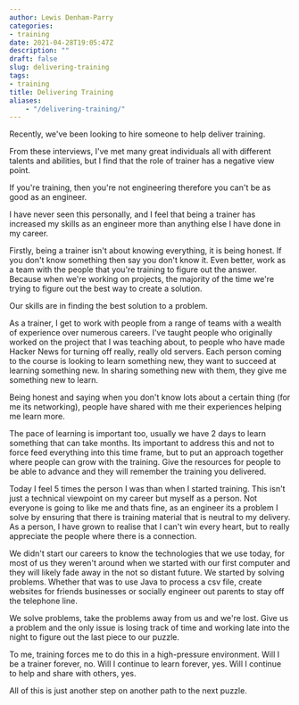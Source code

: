 ```yaml
---
author: Lewis Denham-Parry
categories:
- training
date: 2021-04-28T19:05:47Z
description: ""
draft: false
slug: delivering-training
tags:
- training
title: Delivering Training
aliases:
    - "/delivering-training/"
---
```


Recently, we've been looking to hire someone to help deliver training.

From these interviews, I've met many great individuals all with different talents and abilities, but I find that the role of trainer has a negative view point.

If you're training, then you're not engineering therefore you can't be as good as an engineer.

I have never seen this personally, and I feel that being a trainer has increased my skills as an engineer more than anything else I have done in my career.

Firstly, being a trainer isn't about knowing everything, it is being honest.  If you don't know something then say you don't know it.  Even better, work as a team with the people that you're training to figure out the answer.  Because when we're working on projects, the majority of the time we're trying to figure out the best way to create a solution.

Our skills are in finding the best solution to a problem.

As a trainer, I get to work with people from a range of teams with a wealth of experience over numerous careers.  I've taught people who originally worked on the project that I was teaching about, to people who have made Hacker News for turning off really, really old servers.  Each person coming to the course is looking to learn something new, they want to succeed at learning something new.  In sharing something new with them, they give me something new to learn.

Being honest and saying when you don't know lots about a certain thing (for me its networking), people have shared with me their experiences helping me learn more.

The pace of learning is important too, usually we have 2 days to learn something that can take months.  Its important to address this and not to force feed everything into this time frame, but to put an approach together where people can grow with the training.  Give the resources for people to be able to advance and they will remember the training you delivered.

Today I feel 5 times the person I was than when I started training.  This isn't just a technical viewpoint on my career but myself as a person.  Not everyone is going to like me and thats fine, as an engineer its a problem I solve by ensuring that there is training material that is neutral to my delivery.  As a person, I have grown to realise that I can't win every heart, but to really appreciate the people where there is a connection.

We didn't start our careers to know the technologies that we use today, for most of us they weren't around when we started with our first computer and they will likely fade away in the not so distant future.  We started by solving problems.  Whether that was to use Java to process a csv file, create websites for friends businesses or socially engineer out parents to stay off the telephone line.

We solve problems, take the problems away from us and we're lost.  Give us a problem and the only issue is losing track of time and working late into the night to figure out the last piece to our puzzle.

To me, training forces me to do this in a high-pressure environment.  Will I be a trainer forever, no.  Will I continue to learn forever, yes.  Will I continue to help and share with others, yes.

All of this is just another step on another path to the next puzzle.
